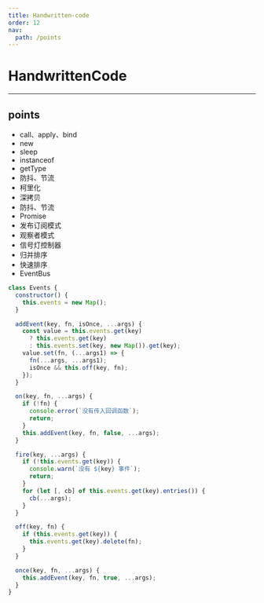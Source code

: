 ```yaml
---
title: Handwritten-code
order: 12
nav:
  path: /points
---
```


# HandwrittenCode

---

## points

- call、apply、bind
- new
- sleep
- instanceof
- getType
- 防抖、节流
- 柯里化
- 深拷贝
- 防抖、节流
- Promise
- 发布订阅模式
- 观察者模式
- 信号灯控制器
  <code src="./TrafficLight.tsx"></code>
- 归并排序
- 快速排序
- EventBus

```javascript
class Events {
  constructor() {
    this.events = new Map();
  }

  addEvent(key, fn, isOnce, ...args) {
    const value = this.events.get(key)
      ? this.events.get(key)
      : this.events.set(key, new Map()).get(key);
    value.set(fn, (...args1) => {
      fn(...args, ...args1);
      isOnce && this.off(key, fn);
    });
  }

  on(key, fn, ...args) {
    if (!fn) {
      console.error(`没有传入回调函数`);
      return;
    }
    this.addEvent(key, fn, false, ...args);
  }

  fire(key, ...args) {
    if (!this.events.get(key)) {
      console.warn(`没有 ${key} 事件`);
      return;
    }
    for (let [, cb] of this.events.get(key).entries()) {
      cb(...args);
    }
  }

  off(key, fn) {
    if (this.events.get(key)) {
      this.events.get(key).delete(fn);
    }
  }

  once(key, fn, ...args) {
    this.addEvent(key, fn, true, ...args);
  }
}
```
